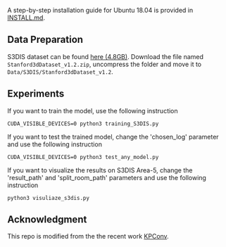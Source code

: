 A step-by-step installation guide for Ubuntu 18.04 is provided in [INSTALL.md](./INSTALL.md). 

## Data Preparation
S3DIS dataset can be found <a href="https://goo.gl/forms/4SoGp4KtH1jfRqEj2">here (4.8GB)</a>. Download the file named `Stanford3dDataset_v1.2.zip`, uncompress the folder and move it to `Data/S3DIS/Stanford3dDataset_v1.2`.

## Experiments
If you want to train the model, use the following instruction

```
CUDA_VISIBLE_DEVICES=0 python3 training_S3DIS.py
```

If you want to test the trained model, change the 'chosen_log' parameter and use the following instruction

```
CUDA_VISIBLE_DEVICES=0 python3 test_any_model.py
```

If you want to visualize the results on S3DIS Area-5, change the 'result_path' and 'split_room_path' parameters and use the following instruction

```
python3 visuliaze_s3dis.py
```

## Acknowledgment
This repo is modified from the the recent work <a href="https://github.com/HuguesTHOMAS/KPConv">KPConv</a>.
